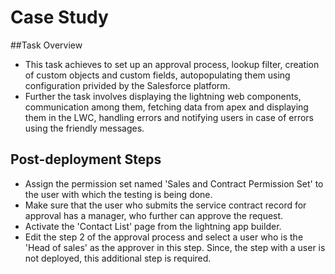 # Case Study

##Task Overview

- This task achieves to set up an approval process, lookup filter, creation of custom objects and custom fields, autopopulating them using configuration privided by the Salesforce platform.
- Further the task involves displaying the lightning web components, communication among them, fetching data from apex and displaying them in the LWC, handling errors and notifying users in case of errors using the friendly messages.

## Post-deployment Steps

- Assign the permission set named 'Sales and Contract Permission Set' to the user with which the testing is being done.
- Make sure that the user who submits the service contract record for approval has a manager, who further can approve the request.
- Activate the 'Contact List' page from the lightning app builder.
- Edit the step 2 of the approval process and select a user who is the 'Head of sales' as the approver in this step. Since, the step with a user is not deployed, this additional step is required.
